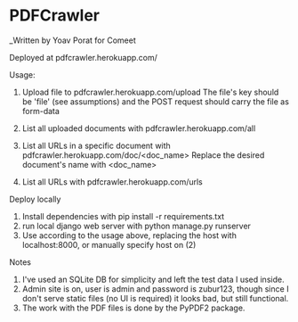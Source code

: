 # PDFCrawler #

_Written by Yoav Porat for Comeet

Deployed at pdfcrawler.herokuapp.com/

Usage:

1. Upload file to pdfcrawler.herokuapp.com/upload
The file's key should be 'file' (see assumptions) and the POST request should carry the file as form-data

2. List all uploaded documents with pdfcrawler.herokuapp.com/all

3. List all URLs in a specific document with pdfcrawler.herokuapp.com/doc/<doc_name>
Replace the desired document's name with <doc_name>

4. List all URLs with pdfcrawler.herokuapp.com/urls

Deploy locally

1. Install dependencies with pip install -r requirements.txt
2. run local django web server with python manage.py runserver
3. Use according to the usage above, replacing the host with localhost:8000, or manually specify host on (2)

Notes

1. I've used an SQLite DB for simplicity and left the test data I used inside.
2. Admin site is on, user is admin and password is zubur123, though since I don't serve static files (no UI is required) it looks bad, but still functional.
3. The work with the PDF files is done by the PyPDF2 package.
